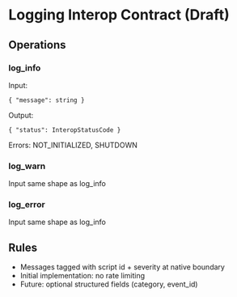 # Logging Interop Contract (Draft)

## Operations

### log_info
Input:
```
{ "message": string }
```
Output:
```
{ "status": InteropStatusCode }
```
Errors: NOT_INITIALIZED, SHUTDOWN

### log_warn
Input same shape as log_info

### log_error
Input same shape as log_info

## Rules
- Messages tagged with script id + severity at native boundary
- Initial implementation: no rate limiting
- Future: optional structured fields (category, event_id)
